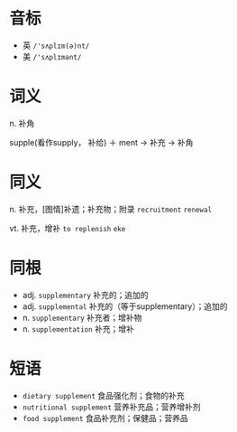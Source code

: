 # 音标

- 英 `/'sʌplɪm(ə)nt/`
- 美 `/'sʌplɪmənt/`

# 词义

n. 补角




supple(看作supply， 补给) ＋ ment → 补充 → 补角

# 同义

n. 补充，[图情]补遗；补充物；附录
`recruitment` `renewal`

vt. 补充，增补
`to replenish` `eke`

# 同根

- adj. `supplementary` 补充的；追加的
- adj. `supplemental` 补充的（等于supplementary）；追加的
- n. `supplementary` 补充者；增补物
- n. `supplementation` 补充；增补

# 短语

- `dietary supplement` 食品强化剂；食物的补充
- `nutritional supplement` 营养补充品；营养增补剂
- `food supplement` 食品补充剂；保健品；营养品

